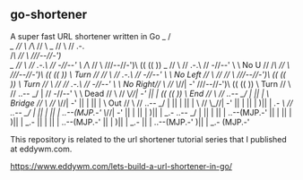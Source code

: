 ## go-shortener

A super fast URL shortener written in Go
                                                                   _
                                                                  /_\
                                                    _            // \\
                                                   /_\          //   \\
                                     _            // \\        //   .-.\
                                    /_\          //   \\      ///--//-')\
                      _            // \\        //   .-.\    // \-//--' \\
                     /_\          //   \\      ///--//-')\  ((   ((      ))
       _            // \\        //   .-.\    // \-//--' \\  \\  No U   //
      /_\          //   \\      ///--//-')\  ((   ((      ))  \\ Turn  //
     // \\        //   .-.\    // \-//--' \\  \\ No Left //    \\     //
    //   \\      ///--//-')\  ((   ((      ))  \\ Turn  //      \\   //
   //   .-.\    // \-//--' \\  \\ No Right//    \\     //        \\_//| -'
  ///--//-')\  ((   ((      ))  \\ Turn  //      \\   //    ..--  \_/ |
 // \-//--' \\  \\  Dead   //    \\     //        \\_//| -'        || |
((   ((      ))  \\ End   //      \\   //    ..--  \_/ |           || |
 \\ Bridge  //    \\     //        \\_//| -'        || |           || |
  \\ Out   //      \\   //    ..--  \_/ |           || |           || |
   \\     //        \\_//| -'        || |           || |          )|| | _.-
    \\   //    ..--  \_/ |           || |           || |     ..--(MJP.-'
     \\_//| -'        || |           || |          )|| | _.-
..--  \_/ |           || |           || |     ..--(MJP.-'
       || |           || |          )|| | _.-
       || |           || |     ..--(MJP.-'
       || |          )|| | _.-
       || |     ..--(MJP.-'
      )|| | _.-
     (MJP.-'


This repository is related to the url shortener tutorial series that I published at eddywm.com.

https://www.eddywm.com/lets-build-a-url-shortener-in-go/
